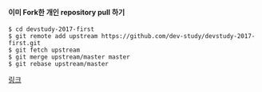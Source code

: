 #### 이미 Fork한 개인 repository pull 하기

```
$ cd devstudy-2017-first
$ git remote add upstream https://github.com/dev-study/devstudy-2017-first.git
$ git fetch upstream
$ git merge upstream/master master
$ git rebase upstream/master
```

[링크](http://stackoverflow.com/questions/3903817/pull-new-updates-from-original-github-repository-into-forked-github-repository)
